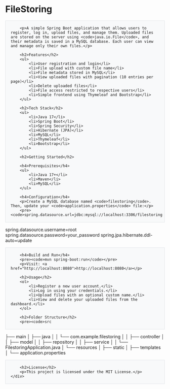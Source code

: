 <!DOCTYPE html>
<html lang="en">
<head>
    <meta charset="UTF-8">
    <title>FileStoring - README</title>
    <link rel="stylesheet" href="https://cdn.jsdelivr.net/npm/bootstrap@4.6.2/dist/css/bootstrap.min.css">
    <style>
        body {
            padding: 2rem;
        }
        pre {
            background-color: #f8f9fa;
            padding: 1rem;
            border: 1px solid #dee2e6;
            overflow-x: auto;
        }
    </style>
</head>
<body>
    <div class="container">
        <h1 class="mb-4">FileStoring</h1>

        <p>A simple Spring Boot application that allows users to register, log in, upload files, and manage them. Uploaded files are stored on the server using <code>java.io.File</code>, and their metadata is saved in a MySQL database. Each user can view and manage only their own files.</p>

        <h2>Features</h2>
        <ul>
            <li>User registration and login</li>
            <li>File upload with custom file name</li>
            <li>File metadata stored in MySQL</li>
            <li>View uploaded files with pagination (10 entries per page)</li>
            <li>Delete uploaded files</li>
            <li>File access restricted to respective users</li>
            <li>Simple frontend using Thymeleaf and Bootstrap</li>
        </ul>

        <h2>Tech Stack</h2>
        <ul>
            <li>Java 17</li>
            <li>Spring Boot</li>
            <li>Spring Security</li>
            <li>Hibernate (JPA)</li>
            <li>MySQL</li>
            <li>Thymeleaf</li>
            <li>Bootstrap</li>
        </ul>

        <h2>Getting Started</h2>

        <h4>Prerequisites</h4>
        <ul>
            <li>Java 17+</li>
            <li>Maven</li>
            <li>MySQL</li>
        </ul>

        <h4>Configuration</h4>
        <p>Create a MySQL database named <code>filestoring</code>. Then, update your <code>application.properties</code> file:</p>
        <pre><code>spring.datasource.url=jdbc:mysql://localhost:3306/filestoring
spring.datasource.username=root
spring.datasource.password=your_password
spring.jpa.hibernate.ddl-auto=update
</code></pre>

        <h4>Build and Run</h4>
        <pre><code>mvn spring-boot:run</code></pre>
        <p>Visit: <a href="http://localhost:8080">http://localhost:8080</a></p>

        <h2>Usage</h2>
        <ol>
            <li>Register a new user account.</li>
            <li>Log in using your credentials.</li>
            <li>Upload files with an optional custom name.</li>
            <li>View and delete your uploaded files from the dashboard.</li>
        </ol>

        <h2>Folder Structure</h2>
        <pre><code>src
├── main
│   ├── java
│   │   └── com.example.filestoring
│   │       ├── controller
│   │       ├── model
│   │       ├── repository
│   │       ├── service
│   │       └── FilestoringApplication.java
│   └── resources
│       ├── static
│       ├── templates
│       └── application.properties
</code></pre>

        <h2>License</h2>
        <p>This project is licensed under the MIT License.</p>
    </div>
</body>
</html>
